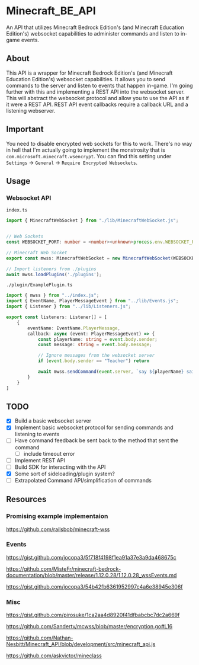 # Minecraft_BE_API

An API that utilizes Minecraft Bedrock Edition's (and Minecraft Education Edition's) websocket capabilities to administer commands and listen to in-game events.

## About

This API is a wrapper for Minecraft Bedrock Edition's (and Minecraft Education Edition's) websocket capabilities. It allows you to send commands to the server and listen to events that happen in-game. I'm going further with this and implementing a REST API into the websocket server. This will abstract the websocket protocol and allow you to use the API as if it were a REST API. REST API event callbacks require a callback URL and a listening webserver.

## Important

You need to disable encrypted web sockets for this to work. There's no way in hell that I'm actually going to implement the monstrosity that is `com.microsoft.minecraft.wsencrypt`. You can find this setting under `Settings` -> `General` -> `Require Encrypted Websockets`.

## Usage

### Websocket API

`index.ts`

```typescript
import { MinecraftWebSocket } from "./lib/MinecraftWebSocket.js";


// Web Sockets
const WEBSOCKET_PORT: number = <number><unknown>process.env.WEBSOCKET_PORT || 4005;

// Minecraft Web Socket
export const mwss: MinecraftWebSocket = new MinecraftWebSocket(WEBSOCKET_PORT);

// Import listeners from ./plugins
await mwss.loadPlugins('./plugins');
```

`./plugin/ExamplePlugin.ts`

```typescript
import { mwss } from "../index.js";
import { EventName, PlayerMessageEvent } from "../lib/Events.js";
import { Listener } from "../lib/Listeners.js";

export const listeners: Listener[] = [
    {
        eventName: EventName.PlayerMessage,
        callback: async (event: PlayerMessageEvent) => {
            const playerName: string = event.body.sender;
            const message: string = event.body.message;

            // Ignore messages from the websocket server
            if (event.body.sender == "Teacher") return

            await mwss.sendCommand(event.server, `say ${playerName} said ${message}`);
        }
    }
]
```

## TODO

- [x] Build a basic websocket server
- [x] Implement basic websocket protocol for sending commands and listening to events
- [ ] Have command feedback be sent back to the method that sent the command
  - [ ] include timeout error
- [ ] Implement REST API
- [ ] Build SDK for interacting with the API
- [x] Some sort of sideloading/plugin system?
- [ ] Extrapolated Command API/simplification of commands

## Resources

### Promising example implementaion

<https://github.com/railsbob/minecraft-wss>

### Events

<https://gist.github.com/jocopa3/5f718f4198f1ea91a37e3a9da468675c>

<https://github.com/MisteFr/minecraft-bedrock-documentation/blob/master/release/1.12.0.28/1.12.0.28_wssEvents.md>

<https://gist.github.com/jocopa3/54b42fb6361952997c4a6e38945e306f>

### Misc

<https://gist.github.com/pirosuke/1ca2aa4d8920f41dfbabcbc7dc2a669f>

<https://github.com/Sandertv/mcwss/blob/master/encryption.go#L16>

<https://github.com/Nathan-Nesbitt/Minecraft_API/blob/development/src/minecraft_api.js>

<https://github.com/askvictor/mineclass>
